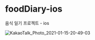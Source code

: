 # foodDiary-ios
음식 일기 프로젝트 - ios

![KakaoTalk_Photo_2021-01-15-20-49-03](https://user-images.githubusercontent.com/13999134/104723887-424b0380-5773-11eb-8a8d-f73f9c3dd411.jpeg)
